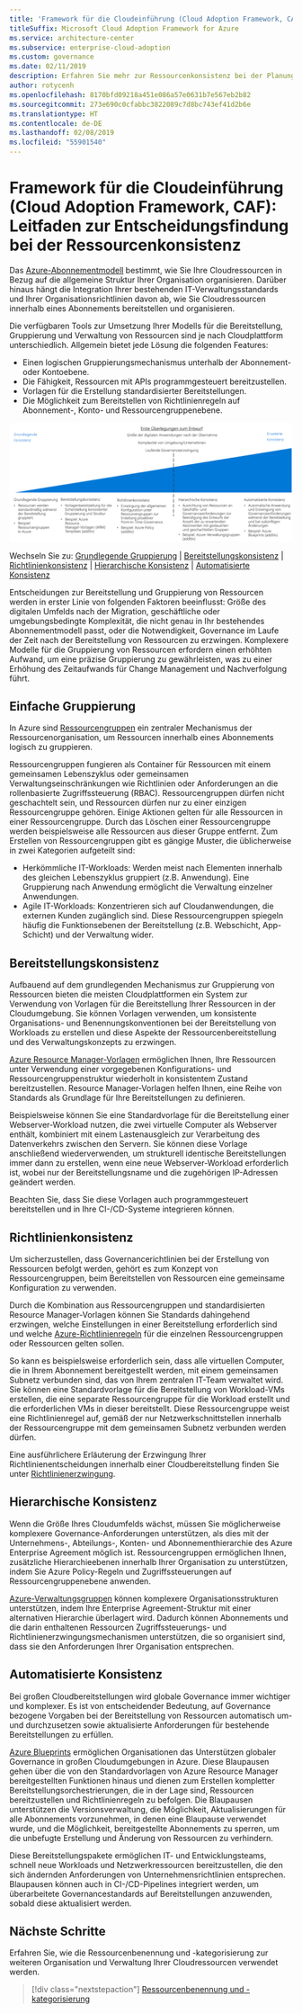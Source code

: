 ```yaml
---
title: 'Framework für die Cloudeinführung (Cloud Adoption Framework, CAF): Leitfaden zur Entscheidungsfindung bei der Ressourcenkonsistenz'
titleSuffix: Microsoft Cloud Adoption Framework for Azure
ms.service: architecture-center
ms.subservice: enterprise-cloud-adoption
ms.custom: governance
ms.date: 02/11/2019
description: Erfahren Sie mehr zur Ressourcenkonsistenz bei der Planung von Azure-Migrationen.
author: rotycenh
ms.openlocfilehash: 8170bfd09218a451e086a57e0631b7e567eb2b82
ms.sourcegitcommit: 273e690c0cfabbc3822089c7d8bc743ef41d2b6e
ms.translationtype: HT
ms.contentlocale: de-DE
ms.lasthandoff: 02/08/2019
ms.locfileid: "55901540"
---
```

# <a name="caf-resource-consistency-decision-guide"></a>Framework für die Cloudeinführung (Cloud Adoption Framework, CAF): Leitfaden zur Entscheidungsfindung bei der Ressourcenkonsistenz

Das [Azure-Abonnementmodell](../subscriptions/overview.md) bestimmt, wie Sie Ihre Cloudressourcen in Bezug auf die allgemeine Struktur Ihrer Organisation organisieren. Darüber hinaus hängt die Integration Ihrer bestehenden IT-Verwaltungsstandards und Ihrer Organisationsrichtlinien davon ab, wie Sie Cloudressourcen innerhalb eines Abonnements bereitstellen und organisieren.

Die verfügbaren Tools zur Umsetzung Ihrer Modells für die Bereitstellung, Gruppierung und Verwaltung von Ressourcen sind je nach Cloudplattform unterschiedlich. Allgemein bietet jede Lösung die folgenden Features:

- Einen logischen Gruppierungsmechanismus unterhalb der Abonnement- oder Kontoebene.
- Die Fähigkeit, Ressourcen mit APIs programmgesteuert bereitzustellen.
- Vorlagen für die Erstellung standardisierter Bereitstellungen.
- Die Möglichkeit zum Bereitstellen von Richtlinienregeln auf Abonnement-, Konto- und Ressourcengruppenebene.

![Abbildung der Konsistenzoptionen mit zunehmender Komplexität entsprechend den nachstehenden weiterführenden Links](../../_images/discovery-guides/discovery-guide-resource-consistency.png)

Wechseln Sie zu: [Grundlegende Gruppierung](#basic-grouping) | [Bereitstellungskonsistenz](#deployment-consistency) | [Richtlinienkonsistenz](#policy-consistency) | [Hierarchische Konsistenz](#hierarchical-consistency) | [Automatisierte Konsistenz](#automated-consistency)

Entscheidungen zur Bereitstellung und Gruppierung von Ressourcen werden in erster Linie von folgenden Faktoren beeinflusst: Größe des digitalen Umfelds nach der Migration, geschäftliche oder umgebungsbedingte Komplexität, die nicht genau in Ihr bestehendes Abonnementmodell passt, oder die Notwendigkeit, Governance im Laufe der Zeit nach der Bereitstellung von Ressourcen zu erzwingen. Komplexere Modelle für die Gruppierung von Ressourcen erfordern einen erhöhten Aufwand, um eine präzise Gruppierung zu gewährleisten, was zu einer Erhöhung des Zeitaufwands für Change Management und Nachverfolgung führt.

## <a name="basic-grouping"></a>Einfache Gruppierung

In Azure sind [Ressourcengruppen](/azure/azure-resource-manager/resource-group-overview#resource-groups) ein zentraler Mechanismus der Ressourcenorganisation, um Ressourcen innerhalb eines Abonnements logisch zu gruppieren.

Ressourcengruppen fungieren als Container für Ressourcen mit einem gemeinsamen Lebenszyklus oder gemeinsamen Verwaltungseinschränkungen wie Richtlinien oder Anforderungen an die rollenbasierte Zugriffssteuerung (RBAC). Ressourcengruppen dürfen nicht geschachtelt sein, und Ressourcen dürfen nur zu einer einzigen Ressourcengruppe gehören. Einige Aktionen gelten für alle Ressourcen in einer Ressourcengruppe. Durch das Löschen einer Ressourcengruppe werden beispielsweise alle Ressourcen aus dieser Gruppe entfernt. Zum Erstellen von Ressourcengruppen gibt es gängige Muster, die üblicherweise in zwei Kategorien aufgeteilt sind:

- Herkömmliche IT-Workloads: Werden meist nach Elementen innerhalb des gleichen Lebenszyklus gruppiert (z.B. Anwendung). Eine Gruppierung nach Anwendung ermöglicht die Verwaltung einzelner Anwendungen.
- Agile IT-Workloads: Konzentrieren sich auf Cloudanwendungen, die externen Kunden zugänglich sind. Diese Ressourcengruppen spiegeln häufig die Funktionsebenen der Bereitstellung (z.B. Webschicht, App-Schicht) und der Verwaltung wider.

## <a name="deployment-consistency"></a>Bereitstellungskonsistenz

Aufbauend auf dem grundlegenden Mechanismus zur Gruppierung von Ressourcen bieten die meisten Cloudplattformen ein System zur Verwendung von Vorlagen für die Bereitstellung Ihrer Ressourcen in der Cloudumgebung. Sie können Vorlagen verwenden, um konsistente Organisations- und Benennungskonventionen bei der Bereitstellung von Workloads zu erstellen und diese Aspekte der Ressourcenbereitstellung und des Verwaltungskonzepts zu erzwingen.

[Azure Resource Manager-Vorlagen](/azure/azure-resource-manager/resource-group-overview#template-deployment) ermöglichen Ihnen, Ihre Ressourcen unter Verwendung einer vorgegebenen Konfigurations- und Ressourcengruppenstruktur wiederholt in konsistentem Zustand bereitzustellen. Resource Manager-Vorlagen helfen Ihnen, eine Reihe von Standards als Grundlage für Ihre Bereitstellungen zu definieren.

Beispielsweise können Sie eine Standardvorlage für die Bereitstellung einer Webserver-Workload nutzen, die zwei virtuelle Computer als Webserver enthält, kombiniert mit einem Lastenausgleich zur Verarbeitung des Datenverkehrs zwischen den Servern. Sie können diese Vorlage anschließend wiederverwenden, um strukturell identische Bereitstellungen immer dann zu erstellen, wenn eine neue Webserver-Workload erforderlich ist, wobei nur der Bereitstellungsname und die zugehörigen IP-Adressen geändert werden.

Beachten Sie, dass Sie diese Vorlagen auch programmgesteuert bereitstellen und in Ihre CI-/CD-Systeme integrieren können.

## <a name="policy-consistency"></a>Richtlinienkonsistenz

Um sicherzustellen, dass Governancerichtlinien bei der Erstellung von Ressourcen befolgt werden, gehört es zum Konzept von Ressourcengruppen, beim Bereitstellen von Ressourcen eine gemeinsame Konfiguration zu verwenden.

Durch die Kombination aus Ressourcengruppen und standardisierten Resource Manager-Vorlagen können Sie Standards dahingehend erzwingen, welche Einstellungen in einer Bereitstellung erforderlich sind und welche [Azure-Richtlinienregeln](/azure/governance/policy/overview) für die einzelnen Ressourcengruppen oder Ressourcen gelten sollen.

So kann es beispielsweise erforderlich sein, dass alle virtuellen Computer, die in Ihrem Abonnement bereitgestellt werden, mit einem gemeinsamen Subnetz verbunden sind, das von Ihrem zentralen IT-Team verwaltet wird. Sie können eine Standardvorlage für die Bereitstellung von Workload-VMs erstellen, die eine separate Ressourcengruppe für die Workload erstellt und die erforderlichen VMs in dieser bereitstellt. Diese Ressourcengruppe weist eine Richtlinienregel auf, gemäß der nur Netzwerkschnittstellen innerhalb der Ressourcengruppe mit dem gemeinsamen Subnetz verbunden werden dürfen.

Eine ausführlichere Erläuterung der Erzwingung Ihrer Richtlinienentscheidungen innerhalb einer Cloudbereitstellung finden Sie unter [Richtlinienerzwingung](../policy-enforcement/overview.md).

## <a name="hierarchical-consistency"></a>Hierarchische Konsistenz

Wenn die Größe Ihres Cloudumfelds wächst, müssen Sie möglicherweise komplexere Governance-Anforderungen unterstützen, als dies mit der Unternehmens-, Abteilungs-, Konten- und Abonnementhierarchie des Azure Enterprise Agreement möglich ist. Ressourcengruppen ermöglichen Ihnen, zusätzliche Hierarchieebenen innerhalb Ihrer Organisation zu unterstützen, indem Sie Azure Policy-Regeln und Zugriffssteuerungen auf Ressourcengruppenebene anwenden.

[Azure-Verwaltungsgruppen](../subscriptions/overview.md#management-groups) können komplexere Organisationsstrukturen unterstützen, indem Ihre Enterprise Agreement-Struktur mit einer alternativen Hierarchie überlagert wird. Dadurch können Abonnements und die darin enthaltenen Ressourcen Zugriffssteuerungs- und Richtlinienerzwingungsmechanismen unterstützen, die so organisiert sind, dass sie den Anforderungen Ihrer Organisation entsprechen.

## <a name="automated-consistency"></a>Automatisierte Konsistenz

Bei großen Cloudbereitstellungen wird globale Governance immer wichtiger und komplexer. Es ist von entscheidender Bedeutung, auf Governance bezogene Vorgaben bei der Bereitstellung von Ressourcen automatisch um- und durchzusetzen sowie aktualisierte Anforderungen für bestehende Bereitstellungen zu erfüllen.

[Azure Blueprints](/azure/governance/blueprints/overview) ermöglichen Organisationen das Unterstützen globaler Governance in großen Cloudumgebungen in Azure. Diese Blaupausen gehen über die von den Standardvorlagen von Azure Resource Manager bereitgestellten Funktionen hinaus und dienen zum Erstellen kompletter Bereitstellungsorchestrierungen, die in der Lage sind, Ressourcen bereitzustellen und Richtlinienregeln zu befolgen. Die Blaupausen unterstützen die Versionsverwaltung, die Möglichkeit, Aktualisierungen für alle Abonnements vorzunehmen, in denen eine Blaupause verwendet wurde, und die Möglichkeit, bereitgestellte Abonnements zu sperren, um die unbefugte Erstellung und Änderung von Ressourcen zu verhindern.

Diese Bereitstellungspakete ermöglichen IT- und Entwicklungsteams, schnell neue Workloads und Netzwerkressourcen bereitzustellen, die den sich ändernden Anforderungen von Unternehmensrichtlinien entsprechen. Blaupausen können auch in CI-/CD-Pipelines integriert werden, um überarbeitete Governancestandards auf Bereitstellungen anzuwenden, sobald diese aktualisiert werden.

## <a name="next-steps"></a>Nächste Schritte

Erfahren Sie, wie die Ressourcenbenennung und -kategorisierung zur weiteren Organisation und Verwaltung Ihrer Cloudressourcen verwendet werden.

> [!div class="nextstepaction"]
> [Ressourcenbenennung und -kategorisierung](../resource-tagging/overview.md)

